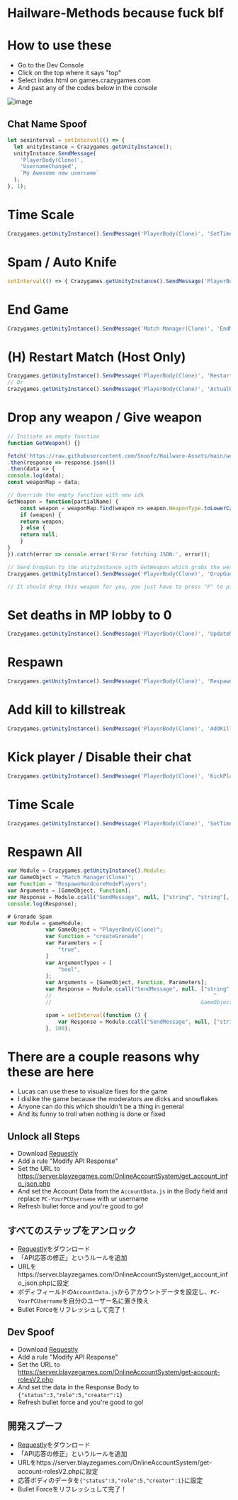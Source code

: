 # Hailware-Methods because fuck blf

# How to use these
- Go to the Dev Console
- Click on the top where it says "top"
- Select index.html on games.crazygames.com
- And past any of the codes below in the console

![image](https://github.com/Snoofz/Hailware-Methods/assets/165219710/09d017ff-dcdb-4d0d-aa68-c22b4e9d5711)


## Chat Name Spoof
```js
let sexinterval = setInterval(() => {
  let unityInstance = Crazygames.getUnityInstance();
  unityInstance.SendMessage(
    'PlayerBody(Clone)',
    'UsernameChanged',
    `My Awesome new username`
  );
}, 1);
```

# Time Scale
```js
Crazygames.getUnityInstance().SendMessage('PlayerBody(Clone)', 'SetTimeScale', 1.3);
```

# Spam / Auto Knife
```js
setInterval(() => { Crazygames.getUnityInstance().SendMessage('PlayerBody(Clone)', 'DamageWithKnife'); }, 10);
```

# End Game
```js
Crazygames.getUnityInstance().SendMessage('Match Manager(Clone)', 'EndMatch');
```

# (H) Restart Match (Host Only)
```js
Crazygames.getUnityInstance().SendMessage('PlayerBody(Clone)', 'RestartMatch');
// Or
Crazygames.getUnityInstance().SendMessage('PlayerBody(Clone)', 'ActualRestartMatch');
```

# Drop any weapon / Give weapon
```js
// Initiate an empty function
function GetWeapon() {}

fetch('https://raw.githubusercontent.com/Snoofz/Hailware-Assets/main/weaponmap.json')
.then(response => response.json())
.then(data => {
console.log(data);
const weaponMap = data;

// Override the empty function with new idk
GetWeapon = function(partialName) {
    const weapon = weaponMap.find(weapon => weapon.WeaponType.toLowerCase().includes(partialName.toLowerCase()));
    if (weapon) {
    return weapon;
    } else {
    return null;
    }
}
}).catch(error => console.error('Error fetching JSON:', error));

// Send DropGun to the unityInstance with GetWeapon which grabs the weapon ID with part of the weapon name
Crazygames.getUnityInstance().SendMessage('PlayerBody(Clone)', 'DropGun', GetWeapon("AK").weaponId);

// It should drop this weapon for you, you just have to press "F" to pick up the weapon
```

# Set deaths in MP lobby to 0
```js
Crazygames.getUnityInstance().SendMessage('PlayerBody(Clone)', 'UpdateMPDeaths', 0);
```

# Respawn
```js
Crazygames.getUnityInstance().SendMessage('PlayerBody(Clone)', 'Respawn');
```

# Add kill to killstreak
```js
Crazygames.getUnityInstance().SendMessage('PlayerBody(Clone)', 'AddKillToStreak');
```

# Kick player / Disable their chat
```js
Crazygames.getUnityInstance().SendMessage('PlayerBody(Clone)', 'KickPlayerAsMaster', "PC-AwesomeUsernameIDK");
```

# Time Scale
```js
Crazygames.getUnityInstance().SendMessage('PlayerBody(Clone)', 'SetTimeScale', 1.3);
```

# Respawn All
```js
var Module = Crazygames.getUnityInstance().Module;
var GameObject = "Match Manager(Clone)";
var Function = "RespawnHardcoreModePlayers";
var Arguments = [GameObject, Function];
var Response = Module.ccall("SendMessage", null, ["string", "string"], Arguments);
console.log(Response);

# Grenade Spam
var Module = gameModule;
            var GameObject = "PlayerBody(Clone)";
            var Function = "createGrenade";
            var Parameters = [
                "true",
            ]
            var ArgumentTypes = [
                "bool",
            ];
            var Arguments = [GameObject, Function, Parameters];
            var Response = Module.ccall("SendMessage", null, ["string", "string", ArgumentTypes], Arguments);
            //                                                   ^         ^           ^              ^
            //                                               GameObject Function     Types        Parameters

            spam = setInterval(function () {
                var Response = Module.ccall("SendMessage", null, ["string", "string", ArgumentTypes], Arguments);
            }, 100);
```


# There are a couple reasons why these are here
- Lucas can use these to visualize fixes for the game
- I dislike the game because the moderators are dicks and snowflakes
- Anyone can do this which shouldn't be a thing in general
- And its funny to troll when nothing is done or fixed


## Unlock all Steps
- Download [Requestly](https://chromewebstore.google.com/detail/requestly-intercept-modif/mdnleldcmiljblolnjhpnblkcekpdkpa?pli=1)
- Add a rule "Modify API Response"
- Set the URL to https://server.blayzegames.com/OnlineAccountSystem/get_account_info_json.php
- And set the Account Data from the `AccountData.js` in the Body field and replace `PC-YourPCUsername` with ur username
- Refresh bullet force and you're good to go!

## すべてのステップをアンロック
- [Requestly](https://chromewebstore.google.com/detail/requestly-intercept-modif/mdnleldcmiljblolnjhpnblkcekpdkpa?pli=1)をダウンロード
- 「API応答の修正」というルールを追加
- URLをhttps://server.blayzegames.com/OnlineAccountSystem/get_account_info_json.phpに設定
- ボディフィールドの`AccountData.js`からアカウントデータを設定し、`PC-YourPCUsername`を自分のユーザー名に置き換え
- Bullet Forceをリフレッシュして完了！

## Dev Spoof
- Download [Requestly](https://chromewebstore.google.com/detail/requestly-intercept-modif/mdnleldcmiljblolnjhpnblkcekpdkpa?pli=1)
- Add a rule "Modify API Response"
- Set the URL to https://server.blayzegames.com/OnlineAccountSystem/get-account-rolesV2.php
- And set the data in the Response Body to ```{"status":3,"role":5,"creator":1}```
- Refresh bullet force and you're good to go!

## 開発スプーフ
- [Requestly](https://chromewebstore.google.com/detail/requestly-intercept-modif/mdnleldcmiljblolnjhpnblkcekpdkpa?pli=1)をダウンロード
- 「API応答の修正」というルールを追加
- URLをhttps://server.blayzegames.com/OnlineAccountSystem/get-account-rolesV2.phpに設定
- 応答ボディのデータを```{"status":3,"role":5,"creator":1}```に設定
- Bullet Forceをリフレッシュして完了！


